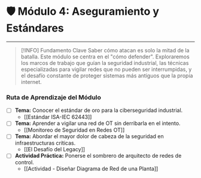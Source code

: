 # 🛡️ Módulo 4: Aseguramiento y Estándares

---

> [!INFO] Fundamento Clave
> Saber cómo atacan es solo la mitad de la batalla. Este módulo se centra en el "cómo defender". Exploraremos los marcos de trabajo que guían la seguridad industrial, las técnicas especializadas para vigilar redes que no pueden ser interrumpidas, y el desafío constante de proteger sistemas más antiguos que la propia internet.

### Ruta de Aprendizaje del Módulo

- [ ] **Tema:** Conocer el estándar de oro para la ciberseguridad industrial.
    - [[Estándar ISA-IEC 62443]]
- [ ] **Tema:** Aprender a vigilar una red de OT sin derribarla en el intento.
    - [[Monitoreo de Seguridad en Redes OT]]
- [ ] **Tema:** Abordar el mayor dolor de cabeza de la seguridad en infraestructuras críticas.
    - [[El Desafío del Legacy]]
- [ ] **Actividad Práctica:** Ponerse el sombrero de arquitecto de redes de control.
    - [[Actividad - Diseñar Diagrama de Red de una Planta]]

